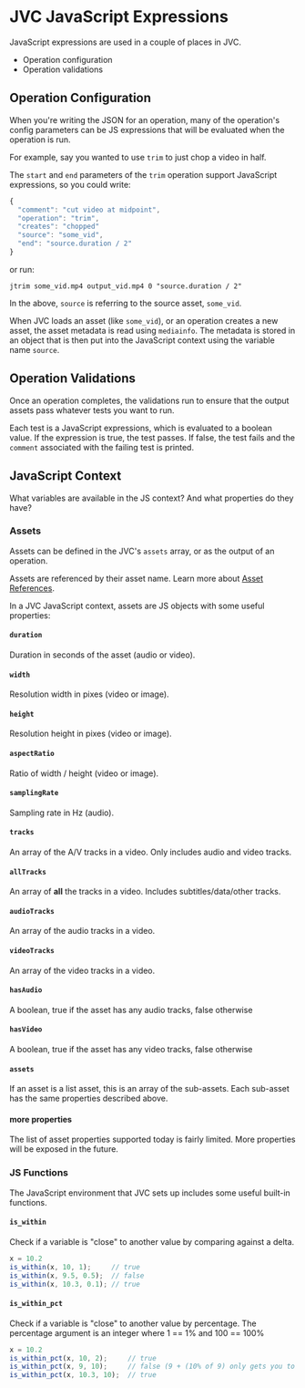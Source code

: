 # JVC JavaScript Expressions
JavaScript expressions are used in a couple of places in JVC.

  * Operation configuration
  * Operation validations

## Operation Configuration
When you're writing the JSON for an operation, many of the operation's
config parameters can be JS expressions that will be evaluated
when the operation is run.

For example, say you wanted to use `trim` to just chop a video in half.

The `start` and `end` parameters of the `trim` operation support JavaScript
expressions, so you could write:
```js
{
  "comment": "cut video at midpoint",
  "operation": "trim",
  "creates": "chopped"
  "source": "some_vid",
  "end": "source.duration / 2"
}
```
or run:
```shell script
jtrim some_vid.mp4 output_vid.mp4 0 "source.duration / 2"
```
In the above, `source` is referring to the source asset, `some_vid`.

When JVC loads an asset (like `some_vid`), or an operation creates a new asset,
the asset metadata is read using `mediainfo`. The metadata is stored in an object
that is then put into the JavaScript context using the variable name `source`.

## Operation Validations
Once an operation completes, the validations run to ensure that the output
assets pass whatever tests you want to run.

Each test is a JavaScript expressions, which is evaluated to a boolean value.
If the expression is true, the test passes. If false, the test fails and the
`comment` associated with the failing test is printed.

## JavaScript Context
What variables are available in the JS context? And what properties do they have?

### Assets
Assets can be defined in the JVC's `assets` array, or as the output of an
operation.

Assets are referenced by their asset name. Learn more about
[Asset References](asset_refs.md).

In a JVC JavaScript context, assets are JS objects with some useful properties:

#### `duration`
Duration in seconds of the asset (audio or video).

#### `width`
Resolution width in pixes (video or image).

#### `height`
Resolution height in pixes (video or image).

#### `aspectRatio`
Ratio of width / height (video or image).

#### `samplingRate`
Sampling rate in Hz (audio).

#### `tracks`
An array of the A/V tracks in a video. Only includes audio and video tracks.

#### `allTracks`
An array of **all** the tracks in a video. Includes subtitles/data/other tracks.

#### `audioTracks`
An array of the audio tracks in a video.

#### `videoTracks`
An array of the video tracks in a video.

#### `hasAudio`
A boolean, true if the asset has any audio tracks, false otherwise

#### `hasVideo`
A boolean, true if the asset has any video tracks, false otherwise

#### `assets`
If an asset is a list asset, this is an array of the sub-assets. Each sub-asset
has the same properties described above.

#### more properties
The list of asset properties supported today is fairly limited.
More properties will be exposed in the future.

### JS Functions
The JavaScript environment that JVC sets up includes some useful built-in
functions.

#### `is_within`
Check if a variable is "close" to another value by comparing against a delta.
```js
x = 10.2
is_within(x, 10, 1);     // true
is_within(x, 9.5, 0.5);  // false
is_within(x, 10.3, 0.1); // true
```

#### `is_within_pct`
Check if a variable is "close" to another value by percentage. The percentage
argument is an integer where 1 == 1% and 100 == 100%
```js
x = 10.2
is_within_pct(x, 10, 2);     // true
is_within_pct(x, 9, 10);     // false (9 + (10% of 9) only gets you to 9.9, x is 10.2) 
is_within_pct(x, 10.3, 10);  // true
```

